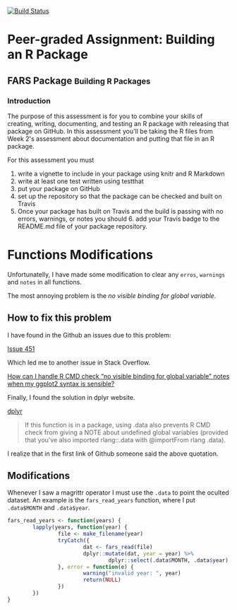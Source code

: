 
<!-- README.md is generated from README.Rmd. Please edit that file -->
[![Build Status](https://travis-ci.org/AndersonUyekita/JHU_Building_R_Packages.svg?branch=master)](https://travis-ci.org/AndersonUyekita/JHU_Building_R_Packages)

Peer-graded Assignment: Building an R Package
=============================================

FARS Package <small>Building R Packages</small>
-----------------------------------------------

### Introduction

The purpose of this assessment is for you to combine your skills of creating, writing, documenting, and testing an R package with releasing that package on GitHub. In this assessment you'll be taking the R files from Week 2's assessment about documentation and putting that file in an R package.

For this assessment you must

1.  write a vignette to include in your package using knitr and R Markdown
2.  write at least one test written using testthat
3.  put your package on GitHub
4.  set up the repository so that the package can be checked and built on Travis
5.  Once your package has built on Travis and the build is passing with no errors, warnings, or notes you should 6. add your Travis badge to the README.md file of your package repository.

Functions Modifications
=======================

Unfortunatelly, I have made some modification to clear any `erros`, `warnings` and `notes` in all functions.

The most annoying problem is the *no visible binding for global variable*.

How to fix this problem
-----------------------

I have found in the Github an issues due to this problem:

<a href="https://github.com/STAT545-UBC/Discussion/issues/451" taget="_blank">Issue 451</a>

Which led me to another issue in Stack Overflow.

<a href="https://stackoverflow.com/questions/9439256/how-can-i-handle-r-cmd-check-no-visible-binding-for-global-variable-notes-when" target="_blank">How can I handle R CMD check “no visible binding for global variable” notes when my ggplot2 syntax is sensible?</a>

Finally, I found the solution in dplyr website.

<a href="https://dplyr.tidyverse.org/articles/programming.html#different-data-sets">dplyr</a>

> If this function is in a package, using .data also prevents R CMD check from giving a NOTE about undefined global variables (provided that you’ve also imported rlang::.data with @importFrom rlang .data).

I realize that in the first link of Github someone said the above quotation.

Modifications
-------------

Whenever I saw a magrittr operator I must use the `.data` to point the oculted dataset. An example is the `fars_read_years` function, where I put `.data$MONTH` and `.data$year`.

``` r
fars_read_years <- function(years) {
        lapply(years, function(year) {
                file <- make_filename(year)
                tryCatch({
                        dat <- fars_read(file)
                        dplyr::mutate(dat, year = year) %>%
                                dplyr::select(.data$MONTH, .data$year)
                }, error = function(e) {
                        warning("invalid year: ", year)
                        return(NULL)
                })
        })
}
```

